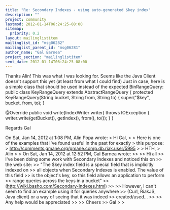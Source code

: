 ```yaml
---
title: "Re: Secondary Indexes - using auto-generated $key index"
description: ""
project: community
lastmod: 2012-01-14T06:24:25-08:00
sitemap:
  priority: 0.2
layout: mailinglistitem
mailinglist_id: "msg06282"
mailinglist_parent_id: "msg06281"
author_name: "Gal Barnea"
project_section: "mailinglistitem"
sent_date: 2012-01-14T06:24:25-08:00
---
```



Thanks Alin!
This was what I was looking for.
Seems like the Java Client doesn't support this yet (at least from
what I could find)
Just in case, here is a simple class that should be used instead of
the expected BinRangeQuery:
public class KeyRangeQuery extends AbstractRangeQuery
 {
 protected KeyRangeQuery(String bucket, String from, String to) {
 super("$key", bucket, from, to);
 }

 @Override
 public void write(IndexWriter writer) throws IOException {
 writer.write(getBucket(), getIndex(), from(), to());
 }
 }


Regards
Gal

On Sat, Jan 14, 2012 at 1:08 PM, Alin Popa  wrote:
&gt; Hi Gal,
&gt;
&gt; Here is one of the examples that I've found useful in the past for exactly
&gt; this purpose:
&gt; http://comments.gmane.org/gmane.comp.db.riak.user/5995
&gt;
&gt; HTH,
&gt; Alin
&gt;
&gt; On Sat, Jan 14, 2012 at 12:52 PM, Gal Barnea  wrote:
&gt;&gt;
&gt;&gt; Hi all
&gt;&gt; I've been doing some work with Secondary Indexes and noticed this on
&gt;&gt; the web site:
&gt;&gt; "The $key index field is a special field that is implicitly indexed on
&gt;&gt; all objects when Secondary Indexes is enabled. The value of this field
&gt;&gt; is the object's key, so this field allows an application to perform
&gt;&gt; range queries across the keys in a bucket"
&gt;&gt; (http://wiki.basho.com/Secondary-Indexes.html)
&gt;&gt;
&gt;&gt; However, I can't seem to find an example using it for queries anywhere
&gt;&gt; (Curl, RiakJS, Java client) or a way of seeing that it was indeed
&gt;&gt; created/used...
&gt;&gt;
&gt;&gt; Any help would be appreciated
&gt;&gt;
&gt;&gt; Cheers
&gt;&gt; Gal
&gt;
&gt;

